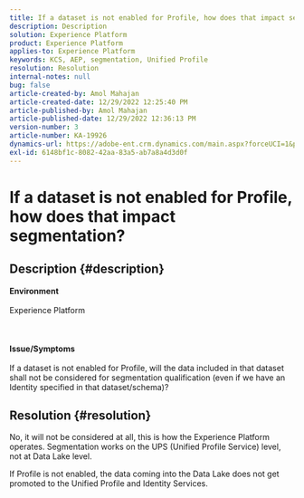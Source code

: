```yaml
---
title: If a dataset is not enabled for Profile, how does that impact segmentation?
description: Description
solution: Experience Platform
product: Experience Platform
applies-to: Experience Platform
keywords: KCS, AEP, segmentation, Unified Profile
resolution: Resolution
internal-notes: null
bug: false
article-created-by: Amol Mahajan
article-created-date: 12/29/2022 12:25:40 PM
article-published-by: Amol Mahajan
article-published-date: 12/29/2022 12:36:13 PM
version-number: 3
article-number: KA-19926
dynamics-url: https://adobe-ent.crm.dynamics.com/main.aspx?forceUCI=1&pagetype=entityrecord&etn=knowledgearticle&id=ba0ea5e4-7387-ed11-81ac-6045bd006704
exl-id: 6148bf1c-8082-42aa-83a5-ab7a8a4d3d0f
---
```

# If a dataset is not enabled for Profile, how does that impact segmentation?

## Description {#description}

<b>Environment</b><br><br>Experience Platform<br><br> <br><br><b>Issue/Symptoms</b><br><br>If a dataset is not enabled for Profile, will the data included in that dataset shall not be considered for segmentation qualification (even if we have an Identity specified in that dataset/schema)?<br>

## Resolution {#resolution}


No, it will not be considered at all, this is how the Experience Platform operates. Segmentation works on the UPS (Unified Profile Service) level, not at Data Lake level.

If Profile is not enabled, the data coming into the Data Lake does not get promoted to the Unified Profile and Identity Services.
